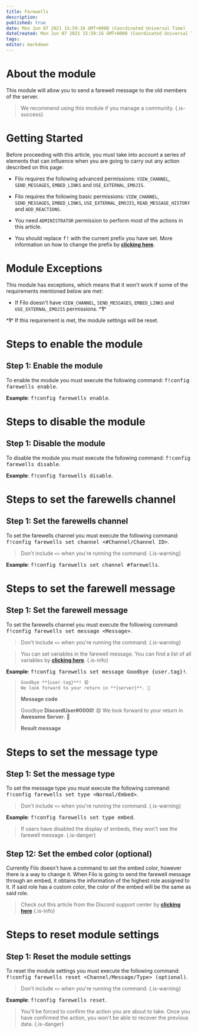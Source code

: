 ```yaml
---
title: Farewells
description:
published: true
date: Mon Jun 07 2021 15:59:16 GMT+0000 (Coordinated Universal Time)
dateCreated: Mon Jun 07 2021 15:59:16 GMT+0000 (Coordinated Universal Time)
tags:
editor: markdown
---
```


# About the module

This module will allow you to send a farewell message to the old members of the server.

> We recommend using this module if you manage a community.
{.is-success}

# Getting Started

Before proceeding with this article, you must take into account a series of elements that can influence when you are going to carry out any action described on this page:

- Filo requires the following advanced permissions: ``VIEW_CHANNEL``, ``SEND_MESSAGES``, ``EMBED_LINKS`` and ``USE_EXTERNAL_EMOJIS``.

- Filo requires the following basic permissions: ``VIEW_CHANNEL``, ``SEND_MESSAGES``, ``EMBED_LINKS``, ``USE_EXTERNAL_EMOJIS``, ``READ_MESSAGE_HISTORY`` and ``ADD_REACTIONS``.

- You need ``ADMINISTRATOR`` permission to perform most of the actions in this article.

- You should replace <kbd>f!</kbd> with the current prefix you have set. More information on how to change the prefix by **[clicking here](en/modules/prefix)**.

# Module Exceptions

This module has exceptions, which means that it won't work if some of the requirements mentioned below are met:

- If Filo doesn't have ``VIEW_CHANNEL``, ``SEND_MESSAGES``, ``EMBED_LINKS`` and ``USE_EXTERNAL_EMOJIS`` permissions. **^1^**

**^1^** If this requirement is met, the module settings will be reset.

# Steps to enable the module

## **Step 1**: Enable the module

To enable the module you must execute the following command: <kbd>f!config farewells enable</kbd>.

**Example**: <kbd>f!config farewells enable</kbd>.

# Steps to disable the module

## **Step 1**: Disable the module

To disable the module you must execute the following command: <kbd>f!config farewells disable</kbd>.

**Example**: <kbd>f!config farewells disable</kbd>.

# Steps to set the farewells channel

## **Step 1**: Set the farewells channel

To set the farewells channel you must execute the following command: <kbd>f!config farewells set channel \<#Channel/Channel ID></kbd>.

> Don't include ``<>`` when you're running the command.
{.is-warning}

**Example**: <kbd>f!config farewells set channel #farewells</kbd>.

# Steps to set the farewell message

## **Step 1**: Set the farewell message

To set the farewells channel you must execute the following command: <kbd>f!config farewells set message \<Message></kbd>.

> Don't include ``<>`` when you're running the command.
{.is-warning}

> You can set variables in the farewell message. You can find a list of all variables by **[clicking here](/en/modules/farewells/variables)**.
{.is-info}

**Example**: <kbd>f!config farewells set message Goodbye {user.tag}!</kbd>.

> ```md
> Goodbye **{user.tag}**! 😧
> We look forward to your return in **{server}**. 👋
> ```
> **Message code**
>
> Goodbye **DiscordUser#0000**! 😧
> We look forward to your return in **Awesome Server**. 👋
>
> **Result message**

# Steps to set the message type

## **Step 1**: Set the message type

To set the message type you must execute the following command: <kbd>f!config farewells set type \<Normal/Embed></kbd>.

> Don't include ``<>`` when you're running the command.
{.is-warning}

**Example**: <kbd>f!config farewells set type embed</kbd>.

> If users have disabled the display of embeds, they won't see the farewell message.
{.is-danger}

## **Step 12**: Set the embed color (optional)

Currently Filo doesn't have a command to set the embed color, however there is a way to change it. When Filo is going to send the farewell message through an embed, it obtains the information of the highest role assigned to it. If said role has a custom color, the color of the embed will be the same as said role.

> Check out this article from the Discord support center by **[clicking here](https://support.discord.com/hc/en-us/articles/214836687)**
{.is-info}

# Steps to reset module settings

## **Step 1**: Reset the module settings

To reset the module settings you must execute the following command: <kbd>f!config farewells reset \<Channel/Message/Type> (optional)</kbd>.

> Don't include ``<>`` when you're running the command.
{.is-warning}

**Example**: <kbd>f!config farewells reset</kbd>.

> You'll be forced to confirm the action you are about to take. Once you have confirmed the action, you won't be able to recover the previous data.
{.is-danger}
